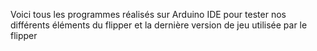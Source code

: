 Voici tous les programmes réalisés sur Arduino IDE pour tester nos différents éléments du flipper et la dernière version de jeu utilisée par le flipper
